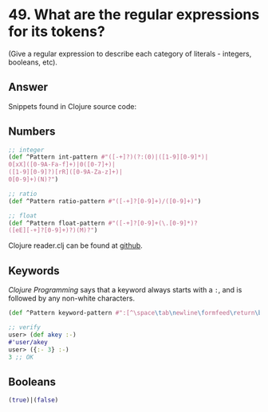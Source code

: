 # 49. What are the regular expressions for its tokens? 

(Give a regular expression to describe each category of literals - integers, booleans, etc).

## Answer

Snippets found in Clojure source code: 

## Numbers

``` clj
;; integer
(def ^Pattern int-pattern #"([-+]?)(?:(0)|([1-9][0-9]*)|
0[xX]([0-9A-Fa-f]+)|0([0-7]+)|
([1-9][0-9]?)[rR]([0-9A-Za-z]+)|
0[0-9]+)(N)?")

;; ratio
(def ^Pattern ratio-pattern #"([-+]?[0-9]+)/([0-9]+)")

;; float
(def ^Pattern float-pattern #"([-+]?[0-9]+(\.[0-9]*)?
([eE][-+]?[0-9]+)?)(M)?")
```
Clojure reader.clj can be found at [github](https://github.com/clojure/tools.reader/blob/master/src/main/clojure/clojure/tools/reader/impl/commons.clj).



## Keywords

_Clojure Programming_ says that a keyword always starts with a `:`, and is followed by any non-white characters.

```clj
(def ^Pattern keyword-pattern #":[^\space\tab\newline\formfeed\return\backspace]+")

;; verify
user> (def akey :-)
#'user/akey
user> ({:- 3} :-)
3 ;; OK
```


## Booleans

```clj
(true)|(false)
```
